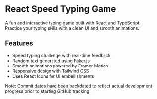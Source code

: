 # React Speed Typing Game

A fun and interactive typing game built with React and TypeScript.  
Practice your typing skills with a clean UI and smooth animations.

## Features

- Speed typing challenge with real-time feedback  
- Random text generated using Faker.js  
- Smooth animations powered by Framer Motion  
- Responsive design with Tailwind CSS  
- Uses React Icons for UI embellishments  

Note: Commit dates have been backdated to reflect actual development progress prior to starting GitHub tracking.
